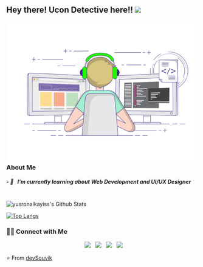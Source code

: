 <h2> Hey there! Ucon Detective here!! <img src="https://github.com/souvikguria98/souvikguria98/blob/master/Hi.gif" width="25"></h2>
<img align="right" alt="GIF" src="https://raw.githubusercontent.com/devSouvik/devSouvik/master/gif3.gif" width="500"/>

<h3>  About Me </h3>

 <h5>- 🔭 &nbsp; I’m currently learning about Web Development and UI/UX Designer </h5>




<br>

<img align="center" src="https://github-readme-stats.vercel.app/api?username=yusronalkayiss&include_all_commits=true&count_private=true&show_icons=true&line_height=20&title_color=7A7ADB&icon_color=2234AE&text_color=D3D3D3&bg_color=0,000000,130F40" alt="yusronalkayiss's Github Stats">

</br>

[![Top Langs](https://github-readme-stats.vercel.app/api/top-langs/?username=yusronalkayiss&layout=compact&text_color=daf7dc&bg_color=151515)](https://github.com/yusronalkayiss/github-readme-stats)


<h3> 🤝🏻 Connect with Me </h3>

<p align="center">
&nbsp; <a href="https://twitter.com/_souvik_guria" target="_blank" rel="noopener noreferrer"><img src="https://img.icons8.com/plasticine/100/000000/twitter.png" width="50" /></a>  
&nbsp; <a href="https://www.instagram.com/the_caffeine__addict/" target="_blank" rel="noopener noreferrer"><img src="https://img.icons8.com/plasticine/100/000000/instagram-new.png" width="50" /></a>  
&nbsp; <a href="https://www.linkedin.com/in/souvik-guria-/" target="_blank" rel="noopener noreferrer"><img src="https://img.icons8.com/plasticine/100/000000/linkedin.png" width="50" /></a>
&nbsp; <a href="mailto:souvikguria98@gmail.com" target="_blank" rel="noopener noreferrer"><img src="https://img.icons8.com/plasticine/100/000000/gmail.png"  width="50" /></a>
</p>

⭐️ From [devSouvik](https://github.com/devSouvik)
